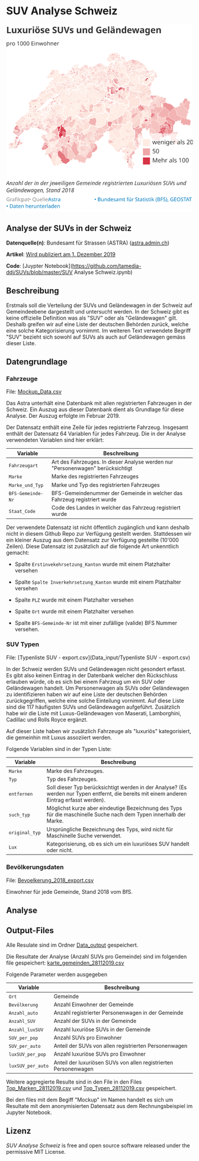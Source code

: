 # SUV Analyse Schweiz



![SUV](SUV_lux_CH.svg)

## Analyse der SUVs in der Schweiz

**Datenquelle(n)**: Bundesamt für Strassen (ASTRA) ([astra.admin.ch](https://www.astra.admin.ch/astra/de/home.html))

**Artikel**: [Wird publiziert am 1. Dezember 2019](https://www.tagesanzeiger.ch/)

**Code**: [Juypter Notebook](https://github.com/tamedia-ddj/SUVs/blob/master/SUV Analyse Schweiz.ipynb)



## Beschreibung

Erstmals soll die Verteilung der SUVs und Geländewagen in der Schweiz auf Gemeindeebene dargestellt und untersucht werden. In der Schweiz gibt es keine offizielle Definition was als "SUV" oder als "Geländewagen" gilt. Deshalb greifen wir auf eine Liste der deutschen Behörden zurück, welche eine solche Kategorisierung vornimmt. Im weiteren Text verwendete Begriff "SUV" bezieht sich sowohl auf SUVs als auch auf Geländewagen gemäss dieser Liste.

## Datengrundlage

### Fahrzeuge

File: [Mockup_Data.csv](Data_input/Mockup_Data.csv)

Das Astra unterhält eine Datenbank mit allen registrierten Fahrzeugen in der Schweiz. Ein Auszug aus dieser Datenbank dient als Grundlage für diese Analyse. Der Auszug erfolgte im Februar 2019.

Der Datensatz enthält eine Zeile für jedes registrierte Fahrzeug. Insgesamt enthält der Datensatz 64 Variablen für jedes Fahrzeug. Die in der Analyse verwendeten Variablen sind hier erklärt:

| Variable          | Beschreibung                                                 |
| ----------------- | ------------------------------------------------------------ |
| `Fahrzeugart`     | Art des Fahrzeuges. In dieser Analyse werden nur "Personenwagen" berücksichtigt |
| `Marke`           | Marke des registrierten Fahrzeuges                           |
| `Marke_und_Typ`   | Marke und Typ des registrierten Fahrzeuges                   |
| `BFS-Gemeinde-Nr` | BFS-Gemeindenummer der Gemeinde in welcher das Fahrzeug registriert wurde |
| `Staat_Code`      | Code des Landes in welcher das Fahrzeug registriert wurde    |

Der verwendete Datensatz ist nicht öffentlich zugänglich und kann deshalb nicht in diesem Github Repo zur Verfügung gestellt werden. Stattdessen wir ein kleiner Auszug aus dem Datensatz zur Verfügung gestellte (10'000 Zeilen). Diese Datensatz ist zusätzlich auf die folgende Art unkenntlich gemacht:

- Spalte `Erstinvekehrsetzung_Kanton` wurde mit einem Platzhalter versehen
- Spalte `Spalte Inverkehrsetzung_Kanton` wurde mit einem Platzhalter versehen
- Spalte `PLZ` wurde mit einem Platzhalter versehen
- Spalte `Ort` wurde mit einem Platzhalter versehen

- Spalte `BFS-Gemeinde-Nr` ist mit einer zufällige (valide) BFS Nummer versehen.



### SUV Typen

File: [Typenliste SUV - export.csv](Data_input/Typenliste SUV - export.csv)

In der Schweiz werden SUVs und Geländewagen nicht gesondert erfasst. Es gibt also keinen Eintrag in der Datenbank welcher den Rückschluss erlauben würde, ob es sich bei einem Fahrzeug um ein SUV oder Geländewagen handelt. Um Personenwagen als SUVs oder Geländewagen zu identifizieren haben wir auf eine Liste der deutschen Behörden zurückgegriffen, welche eine solche Einteilung vornimmt. Auf diese Liste sind die 117 häufigsten SUVs und Geländewagen aufgeführt. Zusätzlich habe wir die Liste mit Luxus-Geländewagen von Maserati, Lamborghini, Cadillac und Rolls Royce ergänzt.

Auf dieser Liste haben wir zusätzlich Fahrzeuge als "luxuriös" kategorisiert, die gemeinhin mit Luxus assoziiert werden.

Folgende Variablen sind in der Typen Liste:

| Variable        | Beschreibung                                                 |
| --------------- | ------------------------------------------------------------ |
| `Marke`         | Marke des Fahrzeuges.                                        |
| `Typ`           | Typ des Fahrzeuges.                                          |
| `entfernen`     | Soll dieser Typ berücksichtigt werden in der Analyse? (Es werden nur Typen entfernt, die bereits mit einem anderen Eintrag erfasst werden). |
| `such_typ`      | Möglichst kurze aber eindeutige Bezeichnung des Typs für die maschinelle Suche nach dem Typen innerhalb der Marke. |
| `original_typ ` | Ursprüngliche Bezeichnung des Typs, wird nicht für Maschinelle Suche verwendet. |
| `Lux `          | Kategorisierung, ob es sich um ein luxuriöses SUV handelt oder nicht. |

### Bevölkerungsdaten

File: [Bevoelkerung_2018_export.csv](Data_input/Bevoelkerung_2018_export.csv)

Einwohner für jede Gemeinde, Stand 2018 vom BfS.

## Analyse



## Output-Files

Alle Resulate sind im Ordner [Data_output](Data_output/karte_gemeinden_28112019.csv) gespeichert.

Die Resultate der Analyse (Anzahl SUVs pro Gemeinde) sind im folgenden file gespeichert: [karte_gemeinden_28112019.csv](Data_output/karte_gemeinden_28112019.csv)

Folgende Parameter werden ausgegeben

| Variable          | Beschreibung                                                 |
| ----------------- | ------------------------------------------------------------ |
| `Ort`             | Gemeinde                                                     |
| `Bevölkerung`     | Anzahl Einwohner der Gemeinde                                |
| `Anzahl_auto`     | Anzahl registrierter Personenwagen in der Gemeinde           |
| `Anzahl_SUV `     | Anzahl der SUVs in der Gemeinde                              |
| `Anzahl_luxSUV`   | Anzahl luxuriöse SUVs in der Gemeinde                        |
| `SUV_per_pop `    | Anzahl SUVs pro Einwohner                                    |
| `SUV_per_auto`    | Anteil der SUVs von allen registrierten Personenwagen        |
| `luxSUV_per_pop`  | Anzahl luxuriöse SUVs pro Einwohner                          |
| `luxSUV_per_auto` | Anteil der luxuriösen SUVs von allen registrierten Personenwagen |

Weitere aggregierte Resulte sind in den File in den Files  [Top_Marken_28112019.csv](https://github.com/tamedia-ddj/SUVs/blob/master/Data_output/Top_Marken_28112019.csv) und [Top_Typen_28112019.csv](https://github.com/tamedia-ddj/SUVs/blob/master/Data_output/Top_Typen_28112019.csv) gespeichert.

Bei den files mit dem Begiff "Mockup" im Namen handelt es sich um Resultate mit dem anonymisierten Datensatz aus dem Rechnungsbeispiel im Jupyter Notebook.



## Lizenz

*SUV Analyse Schweiz* is free and open source software released under the permissive MIT License.

```

```
